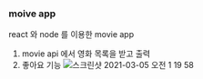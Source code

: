 ### moive app 
react 와 node 를 이용한 movie app

1. movie api 에서 영화 목록을 받고 출력
2. 좋아요 기능 
![스크린샷 2021-03-05 오전 1 19 58](https://user-images.githubusercontent.com/40671240/109994754-f408b880-7d50-11eb-8959-fbe205dd6b60.png)
